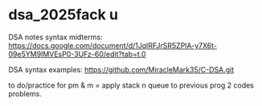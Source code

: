 # dsa_2025fack u

DSA notes syntax midterms: https://docs.google.com/document/d/1JqlRFJrSR5ZPlA-y7X6t-09e5YM9IMVEsP0-3UFz-60/edit?tab=t.0

DSA syntax examples: https://github.com/MiracleMark35/C-DSA.git

to do/practice for pm & m = apply stack n queue to previous prog 2 codes problems.
